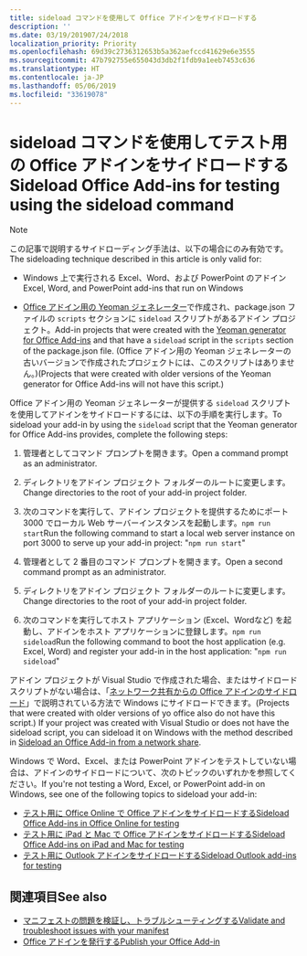 ```yaml
---
title: sideload コマンドを使用して Office アドインをサイドロードする
description: ''
ms.date: 03/19/201907/24/2018
localization_priority: Priority
ms.openlocfilehash: 69d39c2736312653b5a362aefccd41629e6e3555
ms.sourcegitcommit: 47b792755e655043d3db2f1fdb9a1eeb7453c636
ms.translationtype: HT
ms.contentlocale: ja-JP
ms.lasthandoff: 05/06/2019
ms.locfileid: "33619078"
---
```

# <a name="sideload-office-add-ins-for-testing-using-the-sideload-command"></a><span data-ttu-id="65e52-102">sideload コマンドを使用してテスト用の Office アドインをサイドロードする</span><span class="sxs-lookup"><span data-stu-id="65e52-102">Sideload Office Add-ins for testing using the sideload command</span></span>
 
> [!NOTE]
> <span data-ttu-id="65e52-103">この記事で説明するサイドローディング手法は、以下の場合にのみ有効です。</span><span class="sxs-lookup"><span data-stu-id="65e52-103">The sideloading technique described in this article is only valid for:</span></span>
> 
> - <span data-ttu-id="65e52-104">Windows 上で実行される Excel、Word、および PowerPoint のアドイン</span><span class="sxs-lookup"><span data-stu-id="65e52-104">Excel, Word, and PowerPoint add-ins that run on Windows</span></span>
> 
> - <span data-ttu-id="65e52-105">[Office アドイン用の Yeoman ジェネレーター](https://github.com/OfficeDev/generator-office)で作成され、package.json ファイルの `scripts` セクションに `sideload` スクリプトがあるアドイン プロジェクト。</span><span class="sxs-lookup"><span data-stu-id="65e52-105">Add-in projects that were created with the [Yeoman generator for Office Add-ins](https://github.com/OfficeDev/generator-office) and that have a `sideload` script in the `scripts` section of the package.json file.</span></span> <span data-ttu-id="65e52-106">(Office アドイン用の Yeoman ジェネレーターの古いバージョンで作成されたプロジェクトには、このスクリプトはありません。)</span><span class="sxs-lookup"><span data-stu-id="65e52-106">(Projects that were created with older versions of the Yeoman generator for Office Add-ins will not have this script.)</span></span>
 
<span data-ttu-id="65e52-107">Office アドイン用の Yeoman ジェネレーターが提供する `sideload` スクリプトを使用してアドインをサイドロードするには、以下の手順を実行します。</span><span class="sxs-lookup"><span data-stu-id="65e52-107">To sideload your add-in by using the `sideload` script that the Yeoman generator for Office Add-ins provides, complete the following steps:</span></span>

1. <span data-ttu-id="65e52-108">管理者としてコマンド プロンプトを開きます。</span><span class="sxs-lookup"><span data-stu-id="65e52-108">Open a command prompt as an administrator.</span></span>

2. <span data-ttu-id="65e52-109">ディレクトリをアドイン プロジェクト フォルダーのルートに変更します。</span><span class="sxs-lookup"><span data-stu-id="65e52-109">Change directories to the root of your add-in project folder.</span></span>

3. <span data-ttu-id="65e52-110">次のコマンドを実行して、アドイン プロジェクトを提供するためにポート 3000 でローカル Web サーバーインスタンスを起動します。`npm run start`</span><span class="sxs-lookup"><span data-stu-id="65e52-110">Run the following command to start a local web server instance on port 3000 to serve up your add-in project: "`npm run start`"</span></span>

4. <span data-ttu-id="65e52-111">管理者として 2 番目のコマンド プロンプトを開きます。</span><span class="sxs-lookup"><span data-stu-id="65e52-111">Open a second command prompt as an administrator.</span></span>

5. <span data-ttu-id="65e52-112">ディレクトリをアドイン プロジェクト フォルダーのルートに変更します。</span><span class="sxs-lookup"><span data-stu-id="65e52-112">Change directories to the root of your add-in project folder.</span></span>

6. <span data-ttu-id="65e52-113">次のコマンドを実行してホスト アプリケーション (Excel、Wordなど) を起動し、アドインをホスト アプリケーションに登録します。`npm run sideload`</span><span class="sxs-lookup"><span data-stu-id="65e52-113">Run the following command to boot the host application (e.g. Excel, Word) and register your add-in in the host application: "`npm run sideload`"</span></span>

<span data-ttu-id="65e52-114">アドイン プロジェクトが Visual Studio で作成された場合、またはサイドロード スクリプトがない場合は、「[ネットワーク共有からの Office アドインのサイドロード](create-a-network-shared-folder-catalog-for-task-pane-and-content-add-ins.md)」で説明されている方法で Windows にサイドロードできます。</span><span class="sxs-lookup"><span data-stu-id="65e52-114">(Projects that were created with older versions of yo office also do not have this script.) If your project was created with Visual Studio or does not have the sideload script, you can sideload it on Windows with the method described in [Sideload an Office Add-in from a network share](create-a-network-shared-folder-catalog-for-task-pane-and-content-add-ins.md).</span></span>

<span data-ttu-id="65e52-115">Windows で Word、Excel、または PowerPoint アドインをテストしていない場合は、アドインのサイドロードについて、次のトピックのいずれかを参照してください。</span><span class="sxs-lookup"><span data-stu-id="65e52-115">If you're not testing a Word, Excel, or PowerPoint add-in on Windows, see one of the following topics to sideload your add-in:</span></span>
 
- [<span data-ttu-id="65e52-116">テスト用に Office Online で Office アドインをサイドロードする</span><span class="sxs-lookup"><span data-stu-id="65e52-116">Sideload Office Add-ins in Office Online for testing</span></span>](sideload-office-add-ins-for-testing.md)
- [<span data-ttu-id="65e52-117">テスト用に iPad と Mac で Office アドインをサイドロードする</span><span class="sxs-lookup"><span data-stu-id="65e52-117">Sideload Office Add-ins on iPad and Mac for testing</span></span>](sideload-an-office-add-in-on-ipad-and-mac.md)
- [<span data-ttu-id="65e52-118">テスト用に Outlook アドインをサイドロードする</span><span class="sxs-lookup"><span data-stu-id="65e52-118">Sideload Outlook add-ins for testing</span></span>](/outlook/add-ins/sideload-outlook-add-ins-for-testing)

## <a name="see-also"></a><span data-ttu-id="65e52-119">関連項目</span><span class="sxs-lookup"><span data-stu-id="65e52-119">See also</span></span>

- [<span data-ttu-id="65e52-120">マニフェストの問題を検証し、トラブルシューティングする</span><span class="sxs-lookup"><span data-stu-id="65e52-120">Validate and troubleshoot issues with your manifest</span></span>](troubleshoot-manifest.md)
- [<span data-ttu-id="65e52-121">Office アドインを発行する</span><span class="sxs-lookup"><span data-stu-id="65e52-121">Publish your Office Add-in</span></span>](../publish/publish.md)
